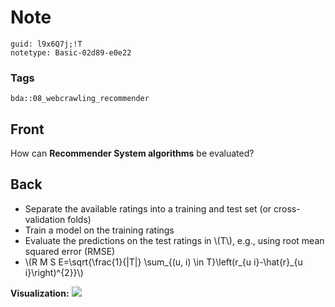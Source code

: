 # Note
```
guid: l9x6Q7j;!T
notetype: Basic-02d89-e0e22
```

### Tags
```
bda::08_webcrawling_recommender
```

## Front
How can <b>Recommender System algorithms</b> be evaluated?

## Back
<ul>
  <li>Separate the available ratings into a training and test set
  (or cross-validation folds)
  <li>Train a model on the training ratings
  <li>Evaluate the predictions on the test ratings in \(T\), e.g.,
  using root mean squared error (RMSE)
  <li>\(R M S E=\sqrt{\frac{1}{|T|} \sum_{(u, i) \in T}\left(r_{u
  i}-\hat{r}_{u i}\right)^{2}}\)
</ul><b>Visualization:</b> <img src="paste-e6ea3f2fad87655be103b4c48445019e1990cf28.jpg">
